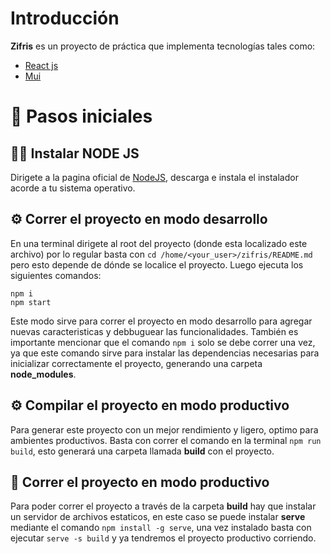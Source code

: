 # Introducción
**Zifris** es un proyecto de práctica que implementa tecnologías tales como:
- [React js](https://create-react-app.dev/)
- [Mui](https://mui.com/material-ui)

# 🏃 Pasos iniciales
## 👨‍💻 Instalar NODE JS
Dirigete a la pagina oficial de [NodeJS](https://nodejs.org/es/download), descarga e instala el instalador acorde a tu sistema operativo.

## ⚙️ Correr el proyecto en modo desarrollo
En una terminal dirigete al root del proyecto (donde esta localizado este archivo) por lo regular basta con `cd /home/<your_user>/zifris/README.md` pero esto depende de dónde se localice el proyecto.
Luego ejecuta los siguientes comandos:

```
npm i
npm start
```

Este modo sirve para correr el proyecto en modo desarrollo para agregar nuevas caracteristicas y debbuguear las funcionalidades. También es importante mencionar que el comando `npm i` solo se debe correr una vez, ya que este comando sirve para instalar las dependencias necesarias para inicializar correctamente el proyecto, generando una carpeta **node_modules**.

## ⚙️ Compilar el proyecto en modo productivo
Para generar este proyecto con un mejor rendimiento y ligero, optimo para ambientes productivos. Basta con correr el comando en la terminal `npm run build`, esto generará una carpeta llamada **build** con el proyecto.

## 🏃 Correr el proyecto en modo productivo
Para poder correr el proyecto a través de la carpeta **build** hay que instalar un servidor de archivos estaticos, en este caso se puede instalar **serve** mediante el comando `npm install -g serve`, una vez instalado basta con ejecutar `serve -s build` y ya tendremos el proyecto productivo corriendo.


